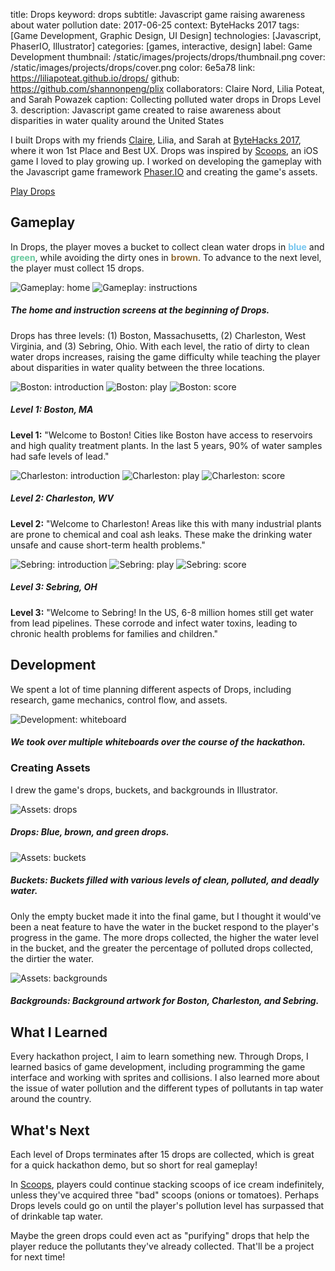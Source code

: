 title: Drops
keyword: drops
subtitle: Javascript game raising awareness about water pollution
date: 2017-06-25
context: ByteHacks 2017
tags: [Game Development, Graphic Design, UI Design]
technologies: [Javascript, PhaserIO, Illustrator]
categories: [games, interactive, design]
label: Game Development
thumbnail: /static/images/projects/drops/thumbnail.png
cover: /static/images/projects/drops/cover.png
color: 6e5a78
link: https://liliapoteat.github.io/drops/
github: https://github.com/shannonpeng/plix
collaborators: Claire Nord, Lilia Poteat, and Sarah Powazek
caption: Collecting polluted water drops in Drops Level 3.
description: Javascript game created to raise awareness about disparities in water quality around the United States

I built Drops with my friends [Claire](https://clairenord.com/), Lilia, and Sarah at [ByteHacks 2017](https://bytehacks2017.devpost.com/), where it won 1st Place and Best UX. Drops was inspired by [Scoops](https://itunes.apple.com/us/app/scoops-build-match-food-free/id291591378?mt=8), an iOS game I loved to play growing up. I worked on developing the gameplay with the Javascript game framework [Phaser.IO](http://phaser.io/) and creating the game's assets.

<a href="https://liliapoteat.github.io/drops/" class="button">
	Play Drops <i class="fas fa-external-link-alt external-icon"></i>
</a>

## Gameplay

In Drops, the player moves a bucket to collect clean water drops in **<span style="color:#74c5ef;">blue</span>** and **<span style="color:#66c89c">green</span>**, while avoiding the dirty ones in **<span style="color:#936e38">brown</span>**. To advance to the next level, the player must collect 15 drops.

<div class="image-set image-set-two" markdown="1">

![Gameplay: home](/static/images/projects/drops/home.png "Gameplay: home")
![Gameplay: instructions](/static/images/projects/drops/instructions.png "Gameplay: instructions")

##### The home and instruction screens at the beginning of Drops.

</div>

Drops has three levels: (1) Boston, Massachusetts, (2) Charleston, West Virginia, and (3) Sebring, Ohio. With each level, the ratio of dirty to clean water drops increases, raising the game difficulty while teaching the player about disparities in water quality between the three locations.

<div class="image-set image-set-three" markdown="1">

![Boston: introduction](/static/images/projects/drops/boston-intro.png "Boston: introduction")
![Boston: play](/static/images/projects/drops/boston-play.png "Boston: play")
![Boston: score](/static/images/projects/drops/boston-score.png "Boston: score")

##### Level 1: Boston, MA

</div>

**Level 1:** "Welcome to Boston! Cities like Boston have access to reservoirs and high quality treatment plants. In the last 5 years, 90% of water samples had safe levels of lead."

<div class="image-set image-set-three" markdown="1">

![Charleston: introduction](/static/images/projects/drops/charleston-intro.png "Charleston: introduction")
![Charleston: play](/static/images/projects/drops/charleston-play.png "Charleston: play")
![Charleston: score](/static/images/projects/drops/charleston-score.png "Charleston: score")

##### Level 2: Charleston, WV

</div>

**Level 2:** "Welcome to Charleston! Areas like this with many industrial plants are prone to chemical and coal ash leaks. These make the drinking water unsafe and cause short-term health problems."

<div class="image-set image-set-three" markdown="1">

![Sebring: introduction](/static/images/projects/drops/sebring-intro.png "Sebring: introduction")
![Sebring: play](/static/images/projects/drops/sebring-play.png "Sebring: play")
![Sebring: score](/static/images/projects/drops/sebring-score.png "Sebring: score")

##### Level 3: Sebring, OH

</div>

**Level 3:** "Welcome to Sebring! In the US, 6-8 million homes still get water from lead pipelines. These corrode and infect water toxins, leading to chronic health problems for families and children."

## Development

We spent a lot of time planning different aspects of Drops, including research, game mechanics, control flow, and assets.

<div class="image-set" markdown="1">

![Development: whiteboard](/static/images/projects/drops/whiteboard.jpg "Development: whiteboard")

##### We took over multiple whiteboards over the course of the hackathon.

</div>

### Creating Assets

I drew the game's drops, buckets, and backgrounds in Illustrator.

<div class="image-set" markdown="1">

![Assets: drops](/static/images/projects/drops/assets-drops.png "Assets: drops")

##### **Drops:** Blue, brown, and green drops.

</div>

<div class="image-set" markdown="1">

![Assets: buckets](/static/images/projects/drops/assets-buckets.png "Assets: buckets")

##### **Buckets:** Buckets filled with various levels of clean, polluted, and deadly water.

</div>

Only the empty bucket made it into the final game, but I thought it would've been a neat feature to have the water in the bucket respond to the player's progress in the game. The more drops collected, the higher the water level in the bucket, and the greater the percentage of polluted drops collected, the dirtier the water.

<div class="image-set" markdown="1">

![Assets: backgrounds](/static/images/projects/drops/assets-backgrounds.png "Assets: backgrounds")

##### **Backgrounds:** Background artwork for Boston, Charleston, and Sebring.

</div>

## What I Learned

Every hackathon project, I aim to learn something new. Through Drops, I learned basics of game development, including programming the game interface and working with sprites and collisions. I also learned more about the issue of water pollution and the different types of pollutants in tap water around the country.

## What's Next

Each level of Drops terminates after 15 drops are collected, which is great for a quick hackathon demo, but so short for real gameplay!

In [Scoops](https://itunes.apple.com/us/app/scoops-build-match-food-free/id291591378?mt=8), players could continue stacking scoops of ice cream indefinitely, unless they've acquired three "bad" scoops (onions or tomatoes). Perhaps Drops levels could go on until the player's pollution level has surpassed that of drinkable tap water.

Maybe the green drops could even act as "purifying" drops that help the player reduce the pollutants they've already collected. That'll be a project for next time!